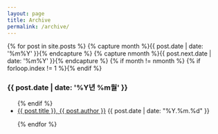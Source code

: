 ```yaml
---
layout: page
title: Archive
permalink: /archive/
---
```


<!-- from http://www.mitsake.net/2012/04/archives-in-jekyll/ -->

{% for post in site.posts %}
{% capture month %}{{ post.date | date: '%m%Y' }}{% endcapture %}
{% capture nmonth %}{{ post.next.date | date: '%m%Y' }}{% endcapture %}
{% if month != nmonth %}
{% if forloop.index != 1 %}</ul>{% endif %}

<h3>{{ post.date | date: '%Y년 %m월' }}</h3><ul>
{% endif %}
<li> <a href="{{ post.url }}">{{ post.title }}, {{ post.author }}</a>  <span class="date">{{ post.date | date: "%Y.%m.%d" }}</span></li>
 
{% endfor %}
